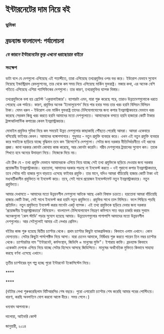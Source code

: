 # ইন্টারনেটের দাম নিয়ে বই

### ভুমিকা

## ব্রডব্যান্ড বাংলাদেশ: পর্যালোচনা

### _যে কারনে ইন্টারনেটের মুল্য এখনো ধরাছোয়ার বাইরে_

### সংক্ষেপ

ডাটা বলে যে দেশগুলো এগিয়েছে এই শতাব্দীতে, তারা এগিয়েছে তথ্যপ্রযুক্তির ওপর ভর করে। ইউরোপ যেভাবে সুযোগ নিয়েছে ইন্ডাস্ট্রিয়াল রেভল্যুশনের, তার থেকে কম সময় নিয়ে এগিয়েছে মার্কিন যুক্তরাষ্ট্র। মজার কথা, এর অনেক বেশি গতিতে এগিয়েছে এশিয়া প্যাসিফিকের দেশগুলো। তার কারণ, তথ্যপ্রযুক্তির ব্যাপক বিস্তার।

তথ্যপ্রযুক্তিকে বলা হয় গ্রেটেস্ট ‘একুয়ালাইজার’। ব্যাপারটা এমন, যারা শুরু করেছে পরে, তারাও উন্নতদেশগুলোকে ধরতে পেরেছে এক পর্যায়ে। কারণ, প্রযুক্তির অনেক ‘ইভোলুয়েশন’ দিয়ে পার হবার সময় তার খরচ হয়নি বিলিয়ন বিলিয়ন টাকা। যেমন ধরুন - ইউরোপ এবং মার্কিন যুক্তরাষ্ট্র তাদের টেলিযোগাযোগের জন্য কপার ইনফ্রাস্ট্রাকচারে যেভাবে খরচ করেছে সেরকম কিন্তু খরচ করতে হয়নি আমাদের মতো দেশগুলোতে। আমাদেরকে বসাতে হয়নি হাজারো কোটি টাকার ট্রান্সআটলান্টিক কপারের কেবল ইনফ্রাস্ট্রাকচার।

মোবাইল প্রযুক্তির সুবিধা নিয়ে কম সময়েই উন্নত দেশগুলোর কাছাকাছি পৌঁছতে পেরেছি আমরা। আমরা একেবারে বসিয়েছি ফাইবার কেবল। আমাদের বঙ্গোপসাগরে। শুধুমাত্র - নতুন প্রযুক্তি ব্যবহার করে। এখন এই নতুন প্রযুক্তি ব্যবহার করে সবাইকে ছাড়িয়ে যাচ্ছে বুদ্ধিমান তবে কম ‘রিসোর্সে’র দেশগুলো। সেটার জন্য দরকার নীতিনির্ধারনীতে ওই ধরনের প্রজ্ঞা। জানা দরকার কোনটা কোথায় কাজ করেছে, আর কোনটা করেনি। গরীব দেশগুলোর ট্রায়ালের সুযোগ কম। তাকে শিখতে হবে অন্যের উদাহরণ নিয়ে। নিজেকে দিয়ে নয়।

এটা ঠিক যে - তথ্য প্রযুক্তি যেভাবে আমাদেরকে এগিয়ে নিয়ে যাচ্ছে সেই তথ্য প্রযুক্তিকে ছড়িয়ে দেওয়ার জন্য দরকার প্রয়োজনীয় ইনফ্রাস্ট্রাকচার। হয়তোবা, আমাদের দরকার পড়ছে না ইনভেস্ট করতে - ওই পুরানো কপার ইনফ্রাস্ট্রাকচারে, তবে সেটার গতি হাজার গুনে বাড়াতে এসেছে ফাইবার প্রযুক্তি। তার মানে, যদিও আমরা বাঁচিয়েছি হাজার কোটি টাকা ওই মধ্যবর্তীকালীন প্রযুক্তিতে না ইনভেস্ট করে। তবে, সেই সাথে প্রয়োজন ইনভেস্টমেন্ট নতুন ইনফ্রাস্ট্রাকচারে। নতুন প্রযুক্তিতে।

আমার দেখামতে - আমাদের মতো উন্নয়নশীল দেশগুলো আটকে আছে একটা বিষাক্ত চক্রতে। হয়তোবা আমরা বাঁচিয়েছি হাজার কোটি টাকা, সেই সাথে ইনভেস্ট করা হয়নি নতুন প্রযুক্তিতে। প্রযুক্তির সাথে তাল মিলিয়ে। ফলে পিছিয়ে পড়ছি প্রতিদিন। নতুন প্রযুক্তিতে ইনভেস্ট করার মানেটা একটু ব্যাপক। এই তথ্য প্রযুক্তিকে ছড়িয়ে দেবার জন্য দরকার ‘প্রয়োজনীয় ইনফ্রাস্ট্রাকচারে’ বিনিয়োগ। বাংলাদেশ টেলিযোগাযোগ নিয়ন্ত্রণ কমিশনে সাত বছর চাকরি করার সুবাদে অনেকগুলো ‘কেস স্টাডি’ পড়ার সুযোগ হয়েছে আমার। উন্নতদেশগুলোর পাশাপাশি আমাদের মতো উন্নয়নশীল দেশগুলোর। আর সেইগুলোই আমার এই লেখার প্রেমিস।

বইটার কাজ শুরু হয়েছে দ্বিতীয় চ্যাপ্টার থেকে। প্রথম চ্যাপ্টার কিছুটা ব্যাকগ্রাউন্ডার। কিভাবে এলাম এখানে। কোন যোগ্যতায়। সেটার কিছুটা পার্সপেক্টিভ নিয়ে আসা। যারা চেনেন আমাকে, নির্দ্বিধায় শুরু করতে পারেন তিন নম্বর চ্যাপ্টার থেকে। চ্যাপ্টারটার নাম "ইন্টারনেট, কর্মসংস্থান, জিডিপি = মানুষের মুক্তি"। ইশারায় কাফি। ব্রডব্যান্ড কিভাবে একেকটা দেশকে এগিয়ে নিয়ে যাচ্ছে সেটার হিসেবে আসছে জিডিপিতে। মানুষের অর্থনৈতিক মুক্তিতে কিভাবে সাহায্য করছে বর্ণনা এসেছে এখানে।

তৃতীয় চ্যাপ্টারের মূল গল্প হচ্ছে পুরো ইন্টারনেট ইকোসিস্টেম নিয়ে।

\*\*\*\*

\*\*\*\*

\(বইটার লেখা শুরুকরেছিলাম বিটিআরসির শেষ বছরে। পুরো এগারোটা চ্যাপ্টার শেষ করেছি আমার পরের পোস্টিংয়ে। ধারণা, করছি অনলাইনে যোগ করবো আস্তে ধীরে। সময় পেলে।\)

ধন্যবাদ আপনাকে।

দালোয়া, আইভরি কোস্ট

জানুয়ারী, ২০১৪


